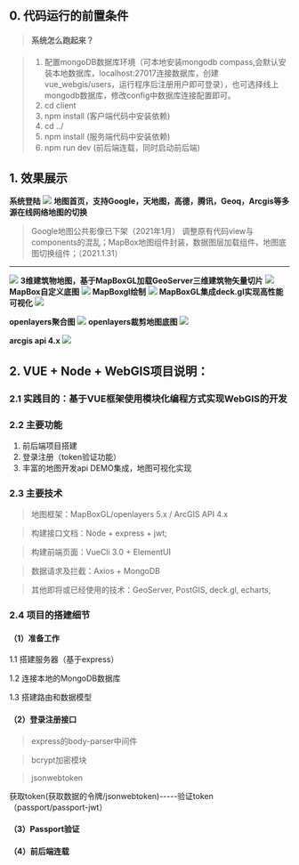 ## 0. 代码运行的前置条件

> #### **系统怎么跑起来？</u>**

> 1. 配置mongoDB数据库环境（可本地安装mongodb compass,会默认安装本地数据库，localhost:27017连接数据库，创建vue_webgis/users，运行程序后注册用户即可登录），也可选择线上mongodb数据库，修改config中数据库连接配置即可。
> 2. cd client
> 3. npm install (客户端代码中安装依赖)
> 4. cd ../
> 5. npm install (服务端代码中安装依赖)
> 6. npm run dev (前后端连载，同时启动前后端)

## 1. 效果展示
**系统登陆**
![](http://139.196.99.139/assets/readmeImg/loginPage.png)
**地图首页，支持Google，天地图，高德，腾讯，Geoq，Arcgis等多源在线网络地图的切换**
> Google地图公共影像已下架（2021年1月）
> 调整原有代码view与components的混乱；MapBox地图组件封装，数据图层加载组件，地图底图切换组件；（2021.1.31）
---
![](http://139.196.99.139/assets/readmeImg/mapHomePage.png)
**3维建筑物地图，基于MapBoxGL加载GeoServer三维建筑物矢量切片**
![](http://139.196.99.139/assets/readmeImg/3Dbuilding.png)
**MapBox自定义底图**
![](http://139.196.99.139/assets/readmeImg/mapbox01.png)
**MapBoxgl绘制**
![](http://139.196.99.139/assets/readmeImg/mapbox_draw.png)
**MapBoxGL集成deck.gl实现高性能可视化**
![](http://139.196.99.139/assets/readmeImg/HexgonMap.png)

**openlayers聚合图**
![](http://139.196.99.139/assets/readmeImg/openlayerCluster.png)
**openlayers裁剪地图底图**
![](http://139.196.99.139/assets/readmeImg/openlayerClip.png)

<!--系统中还有好多好玩的功能等你去发现咯-->
**arcgis api 4.x**
![](http://139.196.99.139/assets/readmeImg/arcgisHomePage.png)

<!--后续地图功能正在逐步完善，将尝试使用多种 map api 和集成 gis 相关库-->

##  2. VUE + Node + WebGIS项目说明：

### 2.1 实践目的：基于VUE框架使用模块化编程方式实现WebGIS的开发

### 2.2 主要功能
1. 前后端项目搭建
2. 登录注册（token验证功能）
3. 丰富的地图开发api DEMO集成，地图可视化实现

### 2.3 主要技术

> 地图框架：MapBoxGL/openlayers 5.x / ArcGIS  API 4.x

> 构建接口文档：Node + express + jwt;

> 构建前端页面：VueCli 3.0 + ElementUI

> 数据请求及拦截：Axios + MongoDB

> 其他即将或已经使用的技术：GeoServer, PostGIS, deck.gl, echarts, 

### 2.4 项目的搭建细节

#### （1）准备工作
1.1 搭建服务器（基于express）

1.2 连接本地的MongoDB数据库

1.3 搭建路由和数据模型

#### （2）登录注册接口
> express的body-parser中间件

> bcrypt加密模块

> jsonwebtoken

获取token(获取数据的令牌/jsonwebtoken)-----验证token（passport/passport-jwt）


#### （3）Passport验证



#### （4）前后端连载
